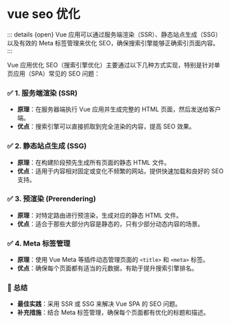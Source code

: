  
# vue seo 优化

::: details {open}
Vue 应用可以通过服务端渲染（SSR）、静态站点生成（SSG）以及有效的 Meta 标签管理来优化 SEO，确保搜索引擎能够正确索引页面内容。
:::

Vue 应用优化 SEO（搜索引擎优化）主要通过以下几种方式实现，特别是针对单页应用（SPA）常见的 SEO 问题：

### ✅ 1. **服务端渲染 (SSR)**
- **原理**：在服务器端执行 Vue 应用并生成完整的 HTML 页面，然后发送给客户端。
- **优点**：搜索引擎可以直接抓取到完全渲染的内容，提高 SEO 效果。

### ✅ 2. **静态站点生成 (SSG)**
- **原理**：在构建阶段预先生成所有页面的静态 HTML 文件。
- **优点**：适用于内容相对固定或变化不频繁的网站，提供快速加载和良好的 SEO 支持。

### ✅ 3. **预渲染 (Prerendering)**
- **原理**：对特定路由进行预渲染，生成对应的静态 HTML 文件。
- **优点**：适合于那些大部分内容是静态的，只有少部分动态内容的场景。

### ✅ 4. **Meta 标签管理**
- **原理**：使用 Vue Meta 等插件动态管理页面的 `<title>` 和 `<meta>` 标签。
- **优点**：确保每个页面都有适当的元数据，有助于提升搜索引擎排名。

### 📌 总结

- **最佳实践**：采用 SSR 或 SSG 来解决 Vue SPA 的 SEO 问题。
- **补充措施**：结合 Meta 标签管理，确保每个页面都有优化的标题和描述。

